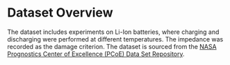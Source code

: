 # Dataset Overview

The dataset includes experiments on Li-Ion batteries, where charging and discharging were performed at different temperatures. The impedance was recorded as the damage criterion. The dataset is sourced from the [NASA Prognostics Center of Excellence (PCoE) Data Set Repository](https://www.nasa.gov/intelligent-systems-division/discovery-and-systems-health/pcoe/pcoe-data-set-repository/).

